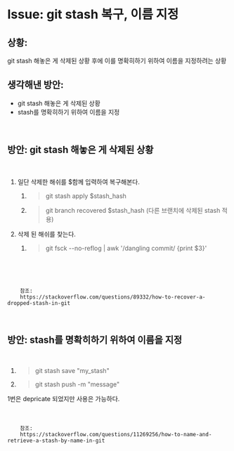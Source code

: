 <!--
author: Dailyscat
purpose: issue arrange
rules:
 (1) 헤더와 문단사이
    <br/>
    <br/>
 (2) 코드가 작성되는 부분은 >로 정리
 (3) 참조는 해당 내용 바로 아래
    <br/>
    <br/>
 (4) 명령어는 bold
 (5) 방안은 ## 안의 과정은 ###
-->

# Issue: git stash 복구, 이름 지정

## 상황:

git stash 해놓은 게 삭제된 상황
후에 이를 명확히하기 위하여 이름을 지정하려는 상황
<br/>

## 생각해낸 방안:

- git stash 해놓은 게 삭제된 상황
- stash를 명확히하기 위하여 이름을 지정

<br/>

## 방안: git stash 해놓은 게 삭제된 상황

<br/>

1. 일단 삭제한 해쉬를 \$함께 입력하여 복구해본다.
   1. > git stash apply \$stash_hash
   2. > git branch recovered \$stash_hash (다른 브랜치에 삭제된 stash 적용)
2. 삭제 된 해쉬를 찾는다.
   1. > git fsck --no-reflog | awk '/dangling commit/ {print \$3}'

<br/>
<br/>
<br/>

        참조:
        https://stackoverflow.com/questions/89332/how-to-recover-a-dropped-stash-in-git

<br/>

## 방안: stash를 명확히하기 위하여 이름을 지정

<br/>

1. > git stash save "my_stash"
2. > git stash push -m "message"

1번은 depricate 되었지만 사용은 가능하다.
<br/>
<br/>
<br/>

        참조:
        https://stackoverflow.com/questions/11269256/how-to-name-and-retrieve-a-stash-by-name-in-git

<br/>
